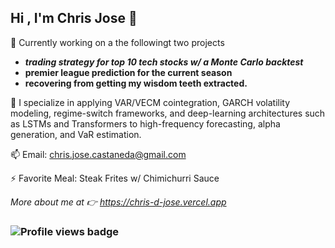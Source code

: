 ## Hi , I'm Chris Jose 👋


🔭 Currently working on a the followingt two projects
- ***trading strategy for top 10 tech stocks w/ a Monte Carlo backtest***
- **premier league prediction for the current season**
- **recovering from getting my wisdom teeth extracted.**

🌱 I specialize in applying VAR/VECM cointegration, GARCH volatility modeling, regime-switch frameworks, and deep-learning architectures such as LSTMs and Transformers to high-frequency forecasting, alpha generation, and VaR estimation.

📫 Email: chris.jose.castaneda@gmail.com 

⚡ Favorite Meal: Steak Frites w/ Chimichurri Sauce

*More about me at 👉 https://chris-d-jose.vercel.app*



### ![Profile views badge](https://komarev.com/ghpvc/?username=Chris-D-Jose-Castaneda&color=0e75b6)  <!-- replace user -->

